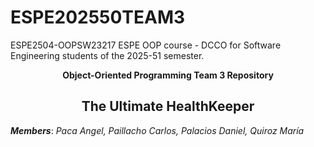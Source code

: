 # ESPE202550TEAM3

ESPE2504-OOPSW23217 ESPE OOP course - DCCO for Software Engineering students of the 2025-51 semester.

<div align="center">
  <strong>Object-Oriented Programming Team 3 Repository</strong>
  <h2><strong>The Ultimate HealthKeeper</strong></h2>
 
</div>

***Members***: *Paca Angel, Paillacho Carlos, Palacios Daniel, Quiroz María*


